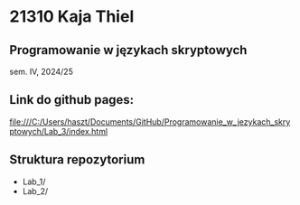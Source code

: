 # 21310 Kaja Thiel 

## Programowanie w językach skryptowych 
sem. IV, 2024/25

## Link do github pages: 
[file:///C:/Users/haszt/Documents/GitHub/Programowanie_w_jezykach_skryptowych/Lab_3/index.html](https://kajciuch.github.io/Programowanie_w_jezykach_skryptowych/Lab_3/
)

## Struktura repozytorium
- Lab_1/
- Lab_2/



